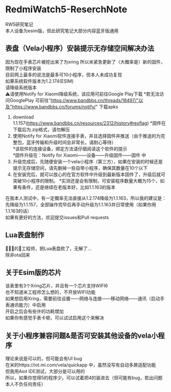 # RedmiWatch5-ReserchNote
RW5研究笔记  
本人设备为esim版，但此研究笔记大部分内容蓝牙版通用  
## 表盘（Vela小程序）安装提示无存储空间解决办法  
因为现在手表芯片被挖出来了为xring 所以米紧急更新了（大概率是）新的固件，限制了小程序安装  
目前网上最多的说法是最多可10小程序，但本人未成功复现  
如果系统软件版本为1.2.174(ESIM)  
请降级系统版本  
⚠️请使用Notify for Xiaomi降级系统，该应用可前往Google Play下载
*若无法访问GooglePlay 可前往"https://www.bandbbs.cn/threads/18497/"以及"https://www.bandbbs.cn/forums/notify/" 下载apks
1. download 1.1.157(https://www.bandbbs.cn/resources/2312/history#resflag)
      *固件在下载后为.zip格式，请勿解压  
2. 使用Notify for Xiaomi软件连接手表，并且选择固件并推送（由于推送的为完整包，蓝牙传输和升级时间会非常长，请耐心等待）  
   *该软件的连接设备，绑定方法请仔细阅读这个软件的提示  
   *固件升级在：Notify for Xiaomi——设备——升级固件——固件 中  
3. 升级完成后，先随便安装一个vela小程序（第三方），如果在安装的时候还是提示无存储空间，请先删掉一些自带小程序，确保其数量在10个以下
4. 在安装完后，就可以放心的在官方软件中升级到最新版本固件了，升级后就可突破10小程序的限制。
*实测还是会有限制，可安装程序数量大概为15个，如果有条件，还是继续在老版本好，比如1.1.163的版本  

在我本人测试中，有一定概率无法直接从1.2.174降级为1.1.163，所以我的建议是：  
先降级为1.1.157，全部操作完毕后再手动升级为1.1.163并日常使用（如果你用1.1.163的话）  
如果有更好的方法，欢迎提交issues和Pull requests
##  Lua表盘制作
🐶🐔🌿的🐒工程师，把Lua表盘砍了，无解了...  
除非ota回来  
## 关于Esim版的芯片  
该表里有3个Xring芯片，并且有一个芯片支持WIFI6  
也不知道米工程师怎么想的，不开放WIFI功能  
如果想启用Xring，需要前往设置——网络与连接——移动网络——通讯（启动手表通讯能力）中启用  
开启之后会有些许的功耗增加  
如果你有感觉手表卡顿，可以试试启用这个来解决  
## 关于小程序兼容问题&是否可安装其他设备的vela小程序
理论来说是可以的，但可能会有UI bug  
在米的https://iot.mi.com/vela/quickapp 中，虽然没写有自动多屏适配功能  
但我用Aiot IDE测试，大部分是可以用的  
所以，如果你觉得5的程序少，可以试着把4的装进去（但可能有bug，若出问题本人不负任何责任）  
